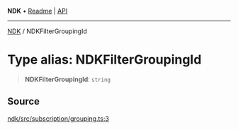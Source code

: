 **NDK** • [Readme](../README.md) \| [API](../globals.md)

***

[NDK](../README.md) / NDKFilterGroupingId

# Type alias: NDKFilterGroupingId

> **NDKFilterGroupingId**: `string`

## Source

[ndk/src/subscription/grouping.ts:3](https://github.com/nostr-dev-kit/ndk/blob/d04eef3/ndk/src/subscription/grouping.ts#L3)
